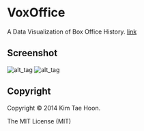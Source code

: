 VoxOffice
=========

A Data Visualization of Box Office History. [link](http://pail.unist.ac.kr/carpedm20/vox/)


Screenshot
----------

![alt_tag](https://raw.githubusercontent.com/carpedm20/voxoffice/master/static/main.png)
![alt_tag](https://raw.githubusercontent.com/carpedm20/voxoffice/master/static/main2.png)

Copyright
---------

Copyright :copyright: 2014 Kim Tae Hoon.

The MIT License (MIT)
